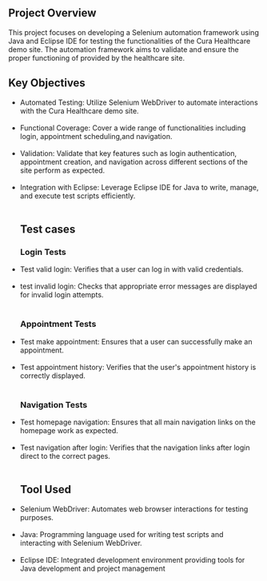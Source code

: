 <h2><b>Project Overview</b></h2>

This project focuses on developing a Selenium automation framework using Java and Eclipse IDE for testing the functionalities of the Cura Healthcare demo site. The automation framework aims to validate and ensure the proper functioning of  provided by the healthcare site.

<h2><b>Key Objectives</b></h2>
<ul>
  
<li>Automated Testing: Utilize Selenium WebDriver to automate interactions with the Cura Healthcare demo site.</li><br>
<li>Functional Coverage: Cover a wide range of functionalities including login, appointment scheduling,and navigation.</li><br>

<li>Validation: Validate that key features such as login authentication, appointment creation, and navigation across different sections of the site perform as expected.</li><br>
<li>Integration with Eclipse: Leverage Eclipse IDE for Java to write, manage, and execute test scripts efficiently.</li><br>

<h2><b>Test cases</b></h2>

<h3><b>Login Tests</b></h3>

<li>Test valid login: Verifies that a user can log in with valid credentials.</li><br>
<li>test invalid login: Checks that appropriate error messages are displayed for invalid login attempts.</li><br>

<h3><b>Appointment Tests</b></h3>

<li>Test make appointment: Ensures that a user can successfully make an appointment.</li><br>
<li>Test appointment history: Verifies that the user's appointment history is correctly displayed.</li><br>

<h3><b>Navigation Tests</b></h3>

<li>Test homepage navigation: Ensures that all main navigation links on the homepage work as expected.</li><br>
<li>Test navigation after login: Verifies that the navigation links after login direct to the correct pages.</li><br>



<h2><b>Tool Used</b></h2>

<li>Selenium WebDriver: Automates web browser interactions for testing purposes.</li><br>

<li>Java: Programming language used for writing test scripts and interacting with Selenium WebDriver.</li><br>

<li>Eclipse IDE: Integrated development environment providing tools for Java development and project management</li><br>





